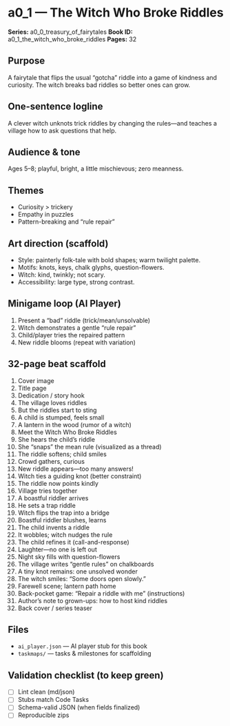 <!-- C:\Users\Admin\picture_books_ai_1\a0_0_treasury_of_fairytales\a0_1_the_witch_who_broke_riddles\README.md -->

# a0_1 — The Witch Who Broke Riddles

**Series:** a0_0_treasury_of_fairytales
**Book ID:** a0_1_the_witch_who_broke_riddles
**Pages:** 32

## Purpose
A fairytale that flips the usual “gotcha” riddle into a game of kindness and curiosity. The witch breaks bad riddles so better ones can grow.

## One-sentence logline
A clever witch unknots trick riddles by changing the rules—and teaches a village how to ask questions that help.

## Audience & tone
Ages 5–8; playful, bright, a little mischievous; zero meanness.

## Themes
- Curiosity > trickery
- Empathy in puzzles
- Pattern-breaking and “rule repair”

## Art direction (scaffold)
- Style: painterly folk-tale with bold shapes; warm twilight palette.
- Motifs: knots, keys, chalk glyphs, question-flowers.
- Witch: kind, twinkly; not scary.
- Accessibility: large type, strong contrast.

## Minigame loop (AI Player)
1) Present a “bad” riddle (trick/mean/unsolvable)
2) Witch demonstrates a gentle “rule repair”
3) Child/player tries the repaired pattern
4) New riddle blooms (repeat with variation)

## 32-page beat scaffold
1. Cover image
2. Title page
3. Dedication / story hook
4. The village loves riddles
5. But the riddles start to sting
6. A child is stumped, feels small
7. A lantern in the wood (rumor of a witch)
8. Meet the Witch Who Broke Riddles
9. She hears the child’s riddle
10. She “snaps” the mean rule (visualized as a thread)
11. The riddle softens; child smiles
12. Crowd gathers, curious
13. New riddle appears—too many answers!
14. Witch ties a guiding knot (better constraint)
15. The riddle now points kindly
16. Village tries together
17. A boastful riddler arrives
18. He sets a trap riddle
19. Witch flips the trap into a bridge
20. Boastful riddler blushes, learns
21. The child invents a riddle
22. It wobbles; witch nudges the rule
23. The child refines it (call-and-response)
24. Laughter—no one is left out
25. Night sky fills with question-flowers
26. The village writes “gentle rules” on chalkboards
27. A tiny knot remains: one unsolved wonder
28. The witch smiles: “Some doors open slowly.”
29. Farewell scene; lantern path home
30. Back-pocket game: “Repair a riddle with me” (instructions)
31. Author’s note to grown-ups: how to host kind riddles
32. Back cover / series teaser

## Files
- `ai_player.json` — AI player stub for this book
- `taskmaps/` — tasks & milestones for scaffolding

## Validation checklist (to keep green)
- [ ] Lint clean (md/json)
- [ ] Stubs match Code Tasks
- [ ] Schema-valid JSON (when fields finalized)
- [ ] Reproducible zips

